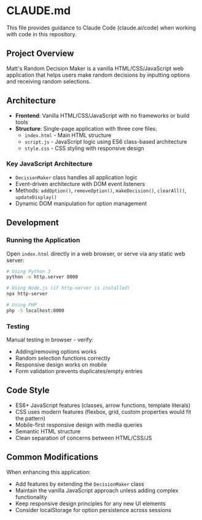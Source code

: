 # CLAUDE.md

This file provides guidance to Claude Code (claude.ai/code) when working with code in this repository.

## Project Overview

Matt's Random Decision Maker is a vanilla HTML/CSS/JavaScript web application that helps users make random decisions by inputting options and receiving random selections.

## Architecture

- **Frontend**: Vanilla HTML/CSS/JavaScript with no frameworks or build tools
- **Structure**: Single-page application with three core files:
  - `index.html` - Main HTML structure
  - `script.js` - JavaScript logic using ES6 class-based architecture
  - `style.css` - CSS styling with responsive design

### Key JavaScript Architecture
- `DecisionMaker` class handles all application logic
- Event-driven architecture with DOM event listeners
- Methods: `addOption()`, `removeOption()`, `makeDecision()`, `clearAll()`, `updateDisplay()`
- Dynamic DOM manipulation for option management

## Development

### Running the Application
Open `index.html` directly in a web browser, or serve via any static web server:
```bash
# Using Python 3
python -m http.server 8000

# Using Node.js (if http-server is installed)
npx http-server

# Using PHP
php -S localhost:8000
```

### Testing
Manual testing in browser - verify:
- Adding/removing options works
- Random selection functions correctly
- Responsive design works on mobile
- Form validation prevents duplicates/empty entries

## Code Style

- ES6+ JavaScript features (classes, arrow functions, template literals)
- CSS uses modern features (flexbox, grid, custom properties would fit the pattern)
- Mobile-first responsive design with media queries
- Semantic HTML structure
- Clean separation of concerns between HTML/CSS/JS

## Common Modifications

When enhancing this application:
- Add features by extending the `DecisionMaker` class
- Maintain the vanilla JavaScript approach unless adding complex functionality
- Keep responsive design principles for any new UI elements
- Consider localStorage for option persistence across sessions